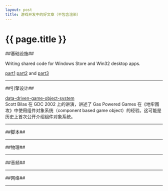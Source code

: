 ```yaml
---
layout: post
title: 游戏开发中的好文章（不包含渲染）
---
```


{{ page.title }}
================

##基础设施##

Writing shared code for Windows Store and Win32 desktop apps. 

[part1](http://blogs.msdn.com/b/chuckw/archive/2012/09/17/dual-use-coding-techniques-for-games.aspx) [part2](http://blogs.msdn.com/b/chuckw/archive/2012/09/18/dual-use-coding-techniques-for-games-part-2.aspx) and [part3](http://blogs.msdn.com/b/chuckw/archive/2012/09/18/dual-use-coding-techniques-for-games-part-3.aspx)

--------------------

##引擎设计##

[data-driven-game-object-system](http://gamedevs.org/uploads/data-driven-game-object-system.pdf)  
Scott Bilas 在 GDC 2002 上的讲演，讲述了 Gas Powered Games 在《地牢围攻》中使用组件对象系统（component based game object）的经验。这可能是历史上首次公开介绍组件对象系统。

--------------------
##脚本##

--------------------
##物理##

--------------------
##音频##

--------------------
##网络##

--------------------
